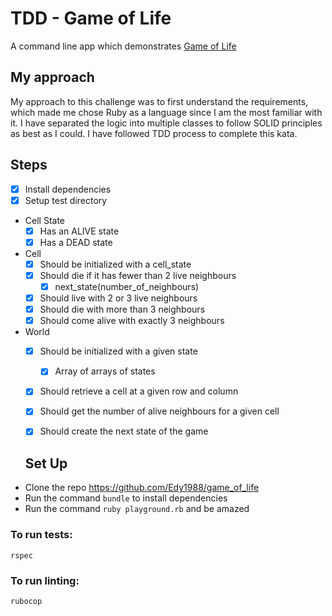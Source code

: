 # TDD - Game of Life

A command line app which demonstrates [Game of Life](https://en.wikipedia.org/wiki/Conway%27s_Game_of_Life) 


## My approach

My approach to this challenge was to first understand the requirements, which made me chose Ruby as a language since I am the most familiar with it. I have separated the logic into multiple classes to follow SOLID principles as best as I could. I have followed TDD process to complete this kata. 

## Steps

* [x] Install dependencies
* [x] Setup test directory

* Cell State
  * [x] Has an ALIVE state
  * [x] Has a DEAD state
* Cell
  * [x] Should be initialized with a cell_state
  * [x] Should die if it has fewer than 2 live neighbours
    * [x] next_state(number_of_neighbours)
  * [x] Should live with 2 or 3 live neighbours
  * [x] Should die with more than 3 neighbours
  * [x] Should come alive with exactly 3 neighbours
* World
  * [X] Should be initialized with a given state
    * [x] Array of arrays of states
  * [X] Should retrieve a cell at a given row and column
  * [X] Should get the number of alive neighbours for a given cell
  * [X] Should create the next state of the game
  
  
  ## Set Up
- Clone the repo https://github.com/Edy1988/game_of_life 
- Run the command `bundle` to install dependencies
- Run the command `ruby playground.rb` and be amazed

 ### To run tests:

```
rspec
```

### To run linting:

```
rubocop
```

